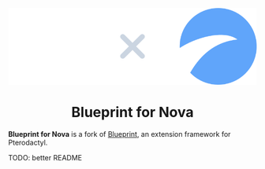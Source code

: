 <img align="center" src="blueprint/assets/blueprintXnova.png">
<h1 align="center">Blueprint for Nova</h1>

**Blueprint for Nova** is a fork of [Blueprint](https://blueprint.zip), an extension framework for Pterodactyl.

TODO: better README
